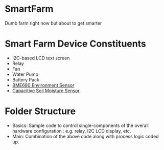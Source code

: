 # SmartFarm

Dumb farm right now but about to get smarter

# Smart Farm Device Constituents
- I2C-based LCD text screen
- Relay
- Fan
- Water Pump
- Battery Pack
- [BME680 Environment Sensor](https://www.adafruit.com/product/3660)
- [Capacitive Soil Moisture Sensor](https://learn.adafruit.com/adafruit-stemma-soil-sensor-i2c-capacitive-moisture-sensor)

# Folder Structure
 - Basics: Sample code to control single-components of the overall hardware configuration : e.g. relay, I2C LCD display, etc. 
 - Main: Combination of the above code along with process logic coded up.
